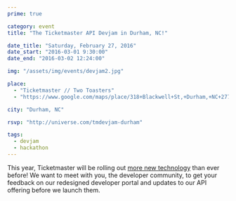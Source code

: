 ```yaml
---
prime: true

category: event
title: "The Ticketmaster API Devjam in Durham, NC!"

date_title: "Saturday, February 27, 2016"
date_start: "2016-03-01 9:30:00"
date_end: "2016-03-02 12:24:00"

img: "/assets/img/events/devjam2.jpg"

place: 
  - "Ticketmaster // Two Toasters"
  - "https://www.google.com/maps/place/318+Blackwell+St,+Durham,+NC+27701/@35.9932503,-78.9066525,17z/data=!3m1!4b1!4m2!3m1!1s0x89ace46cc0e5f9dd:0x3df231f8fbd83002"

city: "Durham, NC"

rsvp: "http://universe.com/tmdevjam-durham"

tags: 
  - devjam
  - hackathon
---
```


This year, Ticketmaster will be rolling out [more new technology](https://medium.com/ticketmaster-tech/open-platform-at-ticketmaster-e1f3b05cd417) than ever before! We want to meet with you, the developer community, to get your feedback on our redesigned developer portal and updates to our API offering before we launch them.

